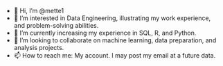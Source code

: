 - 👋 Hi, I’m @mette1
- 👀 I’m interested in Data Engineering, illustrating my work experience, and problem-solving abilities.
- 🌱 I’m currently increasing my experience in SQL, R, and Python.
- 💞️ I’m looking to collaborate on machine learning, data preparation, and analysis projects.
- 📫 How to reach me: My account. I may post my email at a future data.

<!---
mette1/mette1 is a ✨ special ✨ repository because its `README.md` (this file) appears on your GitHub profile.
You can click the Preview link to take a look at your changes.
--->

